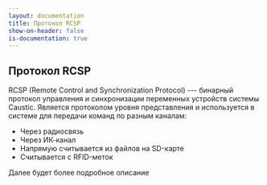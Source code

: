 ```yaml
---
layout: documentation
title: Протокол RCSP
show-on-header: false
is-documentation: true
---
```


## Протокол RCSP
RCSP (Remote Control and Synchronization Protocol) --- бинарный протокол
управления и синхронизации переменных устройств системы Caustic.
Является протоколом уровня представления и используется в системе
для передачи команд по разным каналам:
 - Через радиосвязь
 - Через ИК-канал
 - Напрямую считывается из файлов на SD-карте
 - Считывается с RFID-меток

Далее будет более подробное описание
 
